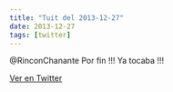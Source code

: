```yaml
---
title: "Tuit del 2013-12-27"
date: 2013-12-27
tags: [twitter]
---
```


@RinconChanante Por fin !!! Ya tocaba !!!



[Ver en Twitter](https://twitter.com/i/web/status/416653080697249792)
